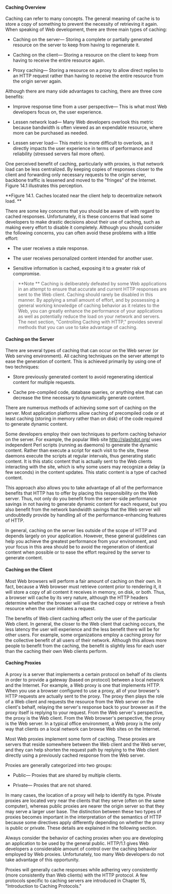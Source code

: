 #### Caching Overview

Caching can refer to many concepts. The general meaning of cache is to store a copy of something to prevent the necessity of retrieving it again. When speaking of Web development, there are three main types of caching:

* Caching on the server— Storing a complete or partially generated resource on the server to keep from having to regenerate it.

* Caching on the client— Storing a resource on the client to keep from having to receive the entire resource again.

* Proxy caching— Storing a resource on a proxy to allow direct replies to an HTTP request rather than having to receive the entire resource from the origin server again.

Although there are many side advantages to caching, there are three core benefits:

* Improve response time from a user perspective— This is what most Web developers focus on, the user experience.

* Lessen network load— Many Web developers overlook this metric because bandwidth is often viewed as an expendable resource, where more can be purchased as needed.

* Lessen server load— This metric is more difficult to overlook, as it directly impacts the user experience in terms of performance and reliability (stressed servers fail more often).

One perceived benefit of caching, particularly with proxies, is that network load can be less centralized. By keeping copies of responses closer to the client and forwarding only necessary requests to the origin server, backbone traffic is lessened and moved to the "fringes" of the Internet. Figure 14.1 illustrates this perception.

**Figure 14.1. Caches located near the client help to decentralize network load.
**

There are some key concerns that you should be aware of with regard to cached responses. Unfortunately, it is these concerns that lead some developers to make drastic decisions about their use of caching, such as making every effort to disable it completely. Although you should consider the following concerns, you can often avoid these problems with a little effort:

* The user receives a stale response.

* The user receives personalized content intended for another user.

* Sensitive information is cached, exposing it to a greater risk of compromise.

>**Note
**
Caching is deliberately defeated by some Web applications in an attempt to ensure that accurate and current HTTP responses are sent to the Web client. Caching should rarely be disabled in this manner. By applying a small amount of effort, and by possessing a general working knowledge of caching behavior as it relates to the Web, you can greatly enhance the performance of your applications as well as potentially reduce the load on your network and servers. The next section, "Controlling Caching with HTTP," provides several methods that you can use to take advantage of caching.


#### Caching on the Server

There are several types of caching that can occur on the Web server (or Web serving environment). All caching techniques on the server attempt to ease the generation of content. This is achieved primarily by using one of two techniques:

* Store previously generated content to avoid regenerating identical content for multiple requests.

* Cache pre-compiled code, database queries, or anything else that can decrease the time necessary to dynamically generate content.

There are numerous methods of achieving some sort of caching on the server. Most application platforms allow caching of precompiled code or at least caching (storing in memory rather than on disk) of the code required to generate dynamic content.

Some developers employ their own techniques to perform caching behavior on the server. For example, the popular Web site http://slashdot.org/ uses independent Perl scripts (running as daemons) to generate the dynamic content. Rather than execute a script for each visit to the site, these daemons execute the scripts at regular intervals, thus generating static content. It is this static content that is actually sent to the Web clients interacting with the site, which is why some users may recognize a delay (a few seconds) in the content updates. This static content is a type of cached content.

This approach also allows you to take advantage of all of the performance benefits that HTTP has to offer by placing this responsibility on the Web server. Thus, not only do you benefit from the server-side performance savings in not having to generate dynamic content for each request, but you also benefit from the network bandwidth savings that the Web server will undoubtedly provide by handling all of the performance-enhancing features of HTTP.

In general, caching on the server lies outside of the scope of HTTP and depends largely on your application. However, these general guidelines can help you achieve the greatest performance from your environment, and your focus in this area should be to avoid the regeneration of identical content when possible or to ease the effort required by the server to generate content.

#### Caching on the Client

Most Web browsers will perform a fair amount of caching on their own. In fact, because a Web browser must retrieve content prior to rendering it, it will store a copy of all content it receives in memory, on disk, or both. Thus, a browser will cache by its very nature, although the HTTP headers determine whether the browser will use the cached copy or retrieve a fresh resource when the user initiates a request.

The benefits of Web client caching affect only the user of the particular Web client. In general, the closer to the Web client that caching occurs, the less latency the user will experience and the less benefit there will be for other users. For example, some organizations employ a caching proxy for the collective benefit of all users of their network. Although this allows more people to benefit from the caching, the benefit is slightly less for each user than the caching their own Web clients perform.

#### Caching Proxies

A proxy is a server that implements a certain protocol on behalf of its clients in order to provide a gateway (based on protocol) between a local network and the Internet. For example, a Web proxy is one that implements HTTP. When you use a browser configured to use a proxy, all of your browser's HTTP requests are actually sent to the proxy. The proxy then plays the role of a Web client and requests the resource from the Web server on the client's behalf, relaying the server's response back to your browser as if the proxy itself is replying to your request. From the Web server's perspective, the proxy is the Web client. From the Web browser's perspective, the proxy is the Web server. In a typical office environment, a Web proxy is the only way that clients on a local network can browse Web sites on the Internet.

Most Web proxies implement some form of caching. These proxies are servers that reside somewhere between the Web client and the Web server, and they can help shorten the request path by replying to the Web client directly using a previously cached response from the Web server.

Proxies are generally categorized into two groups:

* Public— Proxies that are shared by multiple clients.

* Private— Proxies that are not shared.

In many cases, the location of a proxy will help to identify its type. Private proxies are located very near the clients that they serve (often on the same computer), whereas public proxies are nearer the origin server so that they may serve a larger user base. The distinction between these two types of proxies becomes important in the interpretation of the semantics of HTTP because some directives apply differently depending on whether the proxy is public or private. These details are explained in the following section.

Always consider the behavior of caching proxies when you are developing an application to be used by the general public. HTTP/1.1 gives Web developers a considerable amount of control over the caching behavior employed by Web proxies. Unfortunately, too many Web developers do not take advantage of this opportunity.

Proxies will generally cache responses while adhering very consistently (more consistently than Web clients) with the HTTP protocol. A few protocols specific to caching servers are introduced in Chapter 15, "Introduction to Caching Protocols."